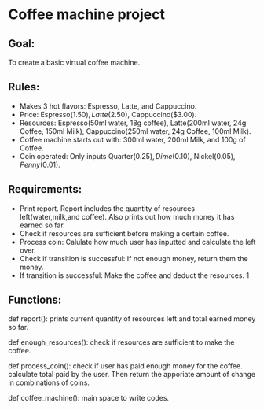 # Coffee machine project

## Goal:

To create a basic virtual coffee machine.

## Rules:

* Makes 3 hot flavors: Espresso, Latte, and Cappuccino. 
* Price: Espresso($1.50), Latte($2.50), Cappuccino($3.00).
* Resources: Espresso(50ml water, 18g coffee), Latte(200ml water, 24g Coffee, 150ml Milk), Cappuccino(250ml water, 24g Coffee, 100ml Milk).
* Coffee machine starts out with: 300ml water, 200ml Milk, and 100g of Coffee. 
* Coin operated: Only inputs Quarter($0.25), Dime($0.10), Nickel($0.05), Penny($0.01).

## Requirements:
* Print report. Report includes the quantity of resources left(water,milk,and coffee). Also prints out how much money it has earned so far.
* Check if resources are sufficient before making a certain coffee.
* Process coin: Calulate how much user has inputted and calculate the left over. 
* Check if transition is successful: If not enough money, return them the money.
* If transition is successful: Make the coffee and deduct the resources. 1

## Functions:

def report():
prints current quantity of resources left and total earned money so far. 

def enough_resources():
check if resources are sufficient to make the coffee.

def process_coin():
check if user has paid enough money for the coffee. calculate total paid by the user. Then return the apporiate amount of change in combinations of coins.


def coffee_machine():
main space to write codes.
